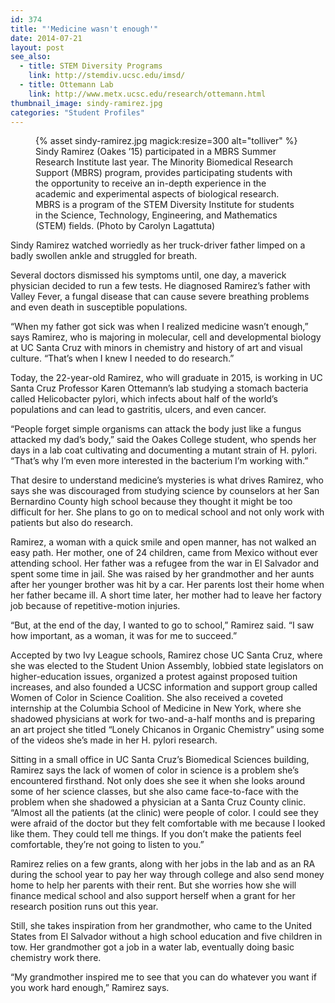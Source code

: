 ```yaml
---
id: 374
title: "'Medicine wasn't enough'"
date: 2014-07-21
layout: post
see_also:
  - title: STEM Diversity Programs
    link: http://stemdiv.ucsc.edu/imsd/
  - title: Ottemann Lab
    link: http://www.metx.ucsc.edu/research/ottemann.html
thumbnail_image: sindy-ramirez.jpg
categories: "Student Profiles"
---
```

<figure class="inline-image right">
{% asset sindy-ramirez.jpg magick:resize=300 alt="tolliver" %}<figcaption>Sindy Ramirez (Oakes &#8217;15) participated in a MBRS Summer Research Institute last year. The Minority Biomedical Research Support (MBRS) program, provides participating students with the opportunity to receive an in-depth experience in the academic and experimental aspects of biological research. MBRS is a program of the STEM Diversity Institute for students in the Science, Technology, Engineering, and Mathematics (STEM) fields. (Photo by Carolyn Lagattuta)</figcaption></figure>

Sindy Ramirez watched worriedly as her truck-driver father limped on a badly swollen ankle and struggled for breath.

Several doctors dismissed his symptoms until, one day, a maverick physician decided to run a few tests. He diagnosed Ramirez&#8217;s father with Valley Fever, a fungal disease that can cause severe breathing problems and even death in susceptible populations.

&#8220;When my father got sick was when I realized medicine wasn&#8217;t enough,&#8221; says Ramirez, who is majoring in molecular, cell and developmental biology at UC Santa Cruz with minors in chemistry and history of art and visual culture. &#8220;That&#8217;s when I knew I needed to do research.&#8221;

Today, the 22-year-old Ramirez, who will graduate in 2015, is working in UC Santa Cruz Professor Karen Ottemann&#8217;s lab studying a stomach bacteria called Helicobacter pylori, which infects about half of the world&#8217;s populations and can lead to gastritis, ulcers, and even cancer.

&#8220;People forget simple organisms can attack the body just like a fungus attacked my dad&#8217;s body,&#8221; said the Oakes College student, who spends her days in a lab coat cultivating and documenting a mutant strain of H. pylori. &#8220;That&#8217;s why I&#8217;m even more interested in the bacterium I&#8217;m working with.&#8221;

That desire to understand medicine&#8217;s mysteries is what drives Ramirez, who says she was discouraged from studying science by counselors at her San Bernardino County high school because they thought it might be too difficult for her. She plans to go on to medical school and not only work with patients but also do research.

Ramirez, a woman with a quick smile and open manner, has not walked an easy path. Her mother, one of 24 children, came from Mexico without ever attending school. Her father was a refugee from the war in El Salvador and spent some time in jail. She was raised by her grandmother and her aunts after her younger brother was hit by a car. Her parents lost their home when her father became ill. A short time later, her mother had to leave her factory job because of repetitive-motion injuries.

&#8220;But, at the end of the day, I wanted to go to school,&#8221; Ramirez said. &#8220;I saw how important, as a woman, it was for me to succeed.&#8221;

Accepted by two Ivy League schools, Ramirez chose UC Santa Cruz, where she was elected to the Student Union Assembly, lobbied state legislators on higher-education issues, organized a protest against proposed tuition increases, and also founded a UCSC information and support group called Women of Color in Science Coalition. She also received a coveted internship at the Columbia School of Medicine in New York, where she shadowed physicians at work for two-and-a-half months and is preparing an art project she titled &#8220;Lonely Chicanos in Organic Chemistry&#8221; using some of the videos she&#8217;s made in her H. pylori research.

Sitting in a small office in UC Santa Cruz&#8217;s Biomedical Sciences building, Ramirez says the lack of women of color in science is a problem she&#8217;s encountered firsthand. Not only does she see it when she looks around some of her science classes, but she also came face-to-face with the problem when she shadowed a physician at a Santa Cruz County clinic. &#8220;Almost all the patients (at the clinic) were people of color. I could see they were afraid of the doctor but they felt comfortable with me because I looked like them. They could tell me things. If you don&#8217;t make the patients feel comfortable, they&#8217;re not going to listen to you.&#8221;

Ramirez relies on a few grants, along with her jobs in the lab and as an RA during the school year to pay her way through college and also send money home to help her parents with their rent. But she worries how she will finance medical school and also support herself when a grant for her research position runs out this year.

Still, she takes inspiration from her grandmother, who came to the United States from El Salvador without a high school education and five children in tow. Her grandmother got a job in a water lab, eventually doing basic chemistry work there.

&#8220;My grandmother inspired me to see that you can do whatever you want if you work hard enough,&#8221; Ramirez says.
